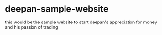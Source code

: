 # deepan-sample-website
this would be the sample website to start deepan's appreciation for money and his passion of trading
